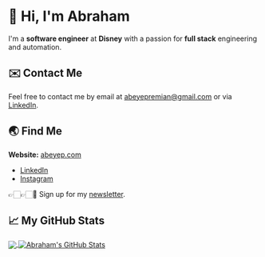 # 👋 Hi, I'm Abraham

I'm a **software engineer** at **Disney** with a passion for **full stack** engineering and automation.

## ✉️ Contact Me

Feel free to contact me by email at abeyepremian@gmail.com or via [LinkedIn](https://www.linkedin.com/in/ayepremian/).

## 🌏 Find Me

**Website:** [abeyep.com](https://www.abeyep.com/)
- [LinkedIn](https://www.linkedin.com/in/ayepremian/)
- [Instagram](https://www.instagram.com/theabeman/)

👉🏻👉🏻📧 Sign up for my [newsletter](https://tinyletter.com/abeyep).

## &#x1f4c8; My GitHub Stats

<a href="https://www.abeyep.com/">
  <img align="center" src="https://github-readme-stats.vercel.app/api/top-langs/?username=Abraham21&hide=c%2B%2B,cache&title_color=ffffff&text_color=c9cacc&icon_color=2bbc8a&bg_color=1d1f21" />
</a>

<a href="https://www.abeyep.com/">
  <img align="center" src="https://github-readme-stats.vercel.app/api?username=Abraham21&show_icons=true&line_height=27&count_private=true&include_all_commits=true&title_color=ffffff&text_color=c9cacc&icon_color=2bbc8a&bg_color=1d1f21" alt="Abraham's GitHub Stats" />
</a>

<!--
**Abraham21/Abraham21** is a ✨ _special_ ✨ repository because its `README.md` (this file) appears on your GitHub profile.

Here are some ideas to get you started:

- 🔭 I’m currently working on ...
- 🌱 I’m currently learning ...
- 👯 I’m looking to collaborate on ...
- 🤔 I’m looking for help with ...
- 💬 Ask me about ...
- 📫 How to reach me: ...
- 😄 Pronouns: ...
- ⚡ Fun fact: ...
-->
